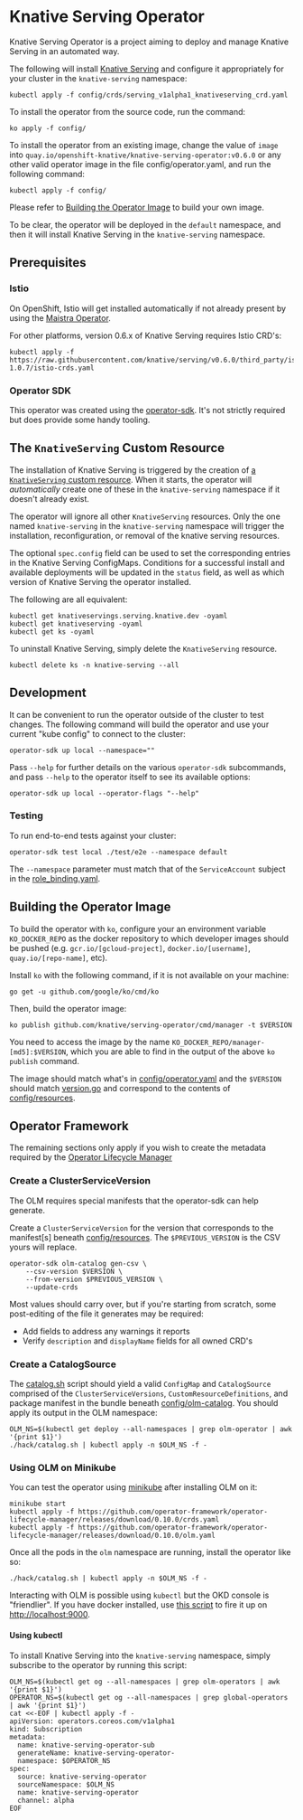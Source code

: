 # Knative Serving Operator

Knative Serving Operator is a project aiming to deploy and manage Knative
Serving in an automated way.

The following will install [Knative Serving](https://github.com/knative/serving)
and configure it appropriately for your cluster in the `knative-serving`
namespace:

```
kubectl apply -f config/crds/serving_v1alpha1_knativeserving_crd.yaml
```

To install the operator from the source code, run the command:

```
ko apply -f config/
```

To install the operator from an existing image, change the value of `image` into
`quay.io/openshift-knative/knative-serving-operator:v0.6.0` or any other valid
operator image in the file config/operator.yaml, and run the following command:

```
kubectl apply -f config/
```

Please refer to [Building the Operator Image](#building-the-operator-image) to
build your own image.

To be clear, the operator will be deployed in the `default` namespace, and then
it will install Knative Serving in the `knative-serving` namespace.

## Prerequisites

### Istio

On OpenShift, Istio will get installed automatically if not already present by
using the [Maistra Operator](https://maistra.io/).

For other platforms, version 0.6.x of Knative Serving requires Istio CRD's:

```
kubectl apply -f https://raw.githubusercontent.com/knative/serving/v0.6.0/third_party/istio-1.0.7/istio-crds.yaml
```

### Operator SDK

This operator was created using the
[operator-sdk](https://github.com/operator-framework/operator-sdk/). It's not
strictly required but does provide some handy tooling.

## The `KnativeServing` Custom Resource

The installation of Knative Serving is triggered by the creation of
[a `KnativeServing` custom resource](config/crds/serving_v1alpha1_knativeserving_cr.yaml).
When it starts, the operator will _automatically_ create one of these in the
`knative-serving` namespace if it doesn't already exist.

The operator will ignore all other `KnativeServing` resources. Only the one
named `knative-serving` in the `knative-serving` namespace will trigger the
installation, reconfiguration, or removal of the knative serving resources.

The optional `spec.config` field can be used to set the corresponding entries in
the Knative Serving ConfigMaps. Conditions for a successful install and
available deployments will be updated in the `status` field, as well as which
version of Knative Serving the operator installed.

The following are all equivalent:

```
kubectl get knativeservings.serving.knative.dev -oyaml
kubectl get knativeserving -oyaml
kubectl get ks -oyaml
```

To uninstall Knative Serving, simply delete the `KnativeServing` resource.

```
kubectl delete ks -n knative-serving --all
```

## Development

It can be convenient to run the operator outside of the cluster to test changes.
The following command will build the operator and use your current "kube config"
to connect to the cluster:

```
operator-sdk up local --namespace=""
```

Pass `--help` for further details on the various `operator-sdk` subcommands, and
pass `--help` to the operator itself to see its available options:

```
operator-sdk up local --operator-flags "--help"
```

### Testing

To run end-to-end tests against your cluster:

```
operator-sdk test local ./test/e2e --namespace default
```

The `--namespace` parameter must match that of the `ServiceAccount` subject in
the [role_binding.yaml](config/role_binding.yaml).

## Building the Operator Image

To build the operator with `ko`, configure your an environment variable
`KO_DOCKER_REPO` as the docker repository to which developer images should be
pushed (e.g. `gcr.io/[gcloud-project]`, `docker.io/[username]`,
`quay.io/[repo-name]`, etc).

Install `ko` with the following command, if it is not available on your machine:

```
go get -u github.com/google/ko/cmd/ko
```

Then, build the operator image:

```
ko publish github.com/knative/serving-operator/cmd/manager -t $VERSION
```

You need to access the image by the name
`KO_DOCKER_REPO/manager-[md5]:$VERSION`, which you are able to find in the
output of the above `ko publish` command.

The image should match what's in [config/operator.yaml](config/operator.yaml)
and the `$VERSION` should match [version.go](version/version.go) and correspond
to the contents of [config/resources](config/resources/).

## Operator Framework

The remaining sections only apply if you wish to create the metadata required by
the
[Operator Lifecycle Manager](https://github.com/operator-framework/operator-lifecycle-manager)

### Create a ClusterServiceVersion

The OLM requires special manifests that the operator-sdk can help generate.

Create a `ClusterServiceVersion` for the version that corresponds to the
manifest[s] beneath [config/resources](config/resources/). The
`$PREVIOUS_VERSION` is the CSV yours will replace.

```
operator-sdk olm-catalog gen-csv \
    --csv-version $VERSION \
    --from-version $PREVIOUS_VERSION \
    --update-crds
```

Most values should carry over, but if you're starting from scratch, some
post-editing of the file it generates may be required:

- Add fields to address any warnings it reports
- Verify `description` and `displayName` fields for all owned CRD's

### Create a CatalogSource

The [catalog.sh](hack/catalog.sh) script should yield a valid `ConfigMap` and
`CatalogSource` comprised of the `ClusterServiceVersions`,
`CustomResourceDefinitions`, and package manifest in the bundle beneath
[config/olm-catalog](config/olm-catalog/). You should apply its output in the
OLM namespace:

```
OLM_NS=$(kubectl get deploy --all-namespaces | grep olm-operator | awk '{print $1}')
./hack/catalog.sh | kubectl apply -n $OLM_NS -f -
```

### Using OLM on Minikube

You can test the operator using
[minikube](https://kubernetes.io/docs/setup/minikube/) after installing OLM on
it:

```
minikube start
kubectl apply -f https://github.com/operator-framework/operator-lifecycle-manager/releases/download/0.10.0/crds.yaml
kubectl apply -f https://github.com/operator-framework/operator-lifecycle-manager/releases/download/0.10.0/olm.yaml
```

Once all the pods in the `olm` namespace are running, install the operator like
so:

```
./hack/catalog.sh | kubectl apply -n $OLM_NS -f -
```

Interacting with OLM is possible using `kubectl` but the OKD console is
"friendlier". If you have docker installed, use
[this script](https://github.com/operator-framework/operator-lifecycle-manager/blob/master/scripts/run_console_local.sh)
to fire it up on <http://localhost:9000>.

#### Using kubectl

To install Knative Serving into the `knative-serving` namespace, simply
subscribe to the operator by running this script:

```
OLM_NS=$(kubectl get og --all-namespaces | grep olm-operators | awk '{print $1}')
OPERATOR_NS=$(kubectl get og --all-namespaces | grep global-operators | awk '{print $1}')
cat <<-EOF | kubectl apply -f -
apiVersion: operators.coreos.com/v1alpha1
kind: Subscription
metadata:
  name: knative-serving-operator-sub
  generateName: knative-serving-operator-
  namespace: $OPERATOR_NS
spec:
  source: knative-serving-operator
  sourceNamespace: $OLM_NS
  name: knative-serving-operator
  channel: alpha
EOF
```
